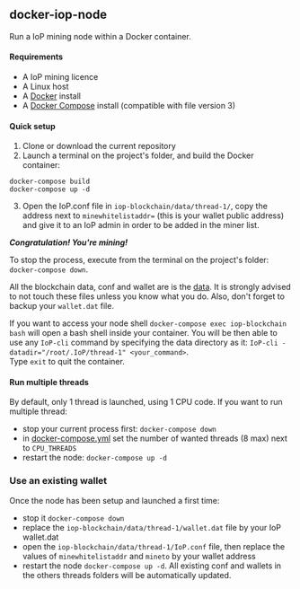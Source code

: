 ## docker-iop-node

Run a IoP mining node within a Docker container.

#### Requirements
- A IoP mining licence
- A Linux host
- A [Docker](https://docs.docker.com/engine/installation/) install
- A [Docker Compose](https://docs.docker.com/compose/install/#install-compose) install (compatible with file version 3)

#### Quick setup

1. Clone or download the current repository
2. Launch a terminal on the project's folder, and build the Docker container: 
```
docker-compose build
docker-compose up -d
```
3. Open the IoP.conf file in `iop-blockchain/data/thread-1/`, copy the address next to `minewhitelistaddr=` (this is your wallet public address) and give it to an IoP admin in order to be added in the miner list.

__*Congratulation! You're mining!*__

To stop the process, execute from the terminal on the project's folder: `docker-compose down`.

All the blockchain data, conf and wallet are is the [data](iop-blockchain/data/). It is strongly advised to not touch these files unless you know what you do. Also, don't forget to backup your `wallet.dat` file.

If you want to access your node shell `docker-compose exec iop-blockchain bash` will open a bash shell inside your container. You will be then able to use any `IoP-cli` command by specifying the data directory as it: `IoP-cli -datadir="/root/.IoP/thread-1" <your_command>`.  
Type `exit` to quit the container.

#### Run multiple threads

By default, only 1 thread is launched, using 1 CPU code. 
If you want to run multiple thread: 
- stop your current process first: `docker-compose down`
- in [docker-compose.yml](docker-compose.yml) set the number of wanted threads (8 max) next to `CPU_THREADS`
- restart the node: `docker-compose up -d`

### Use an existing wallet

Once the node has been setup and launched a first time:
- stop it `docker-compose down`
- replace the `iop-blockchain/data/thread-1/wallet.dat` file by your IoP wallet.dat
- open the `iop-blockchain/data/thread-1/IoP.conf` file, then replace the values of `minewhitelistaddr` and `mineto` by your wallet address
- restart the node `docker-compose up -d`. All existing conf and wallets in the others threads folders will be automatically updated.

